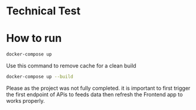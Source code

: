 # Technical Test

# How to run

```bash
docker-compose up
```

Use this command to remove cache for a clean build
```bash
docker-compose up --build
```

Please as the project was not fully completed. it is important to first trigger the first endpoint of APis to feeds data then refresh the Frontend app to works properly. 